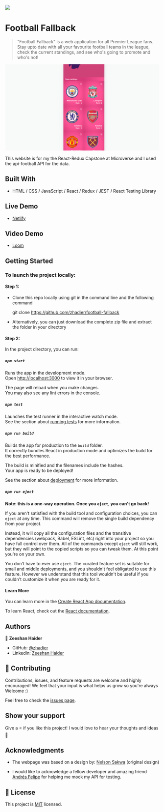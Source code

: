 <!-- @format -->

![](https://img.shields.io/badge/Microverse-blueviolet)

# Football Fallback

>  "Football Fallback" is a web application for all Premier League fans. Stay upto date with all your favourite football teams in the league, check the current standings, and see who's going to promote and who's not!

![preview](ff.gif)

This website is for my the React-Redux Capstone at Microverse and I used the api-football API for the data.
## Built With

- HTML / CSS / JavaScript / React / Redux / JEST / React Testing Library

## Live Demo

- [Netlify](https://football-fallback.netlify.app)

## Video Demo

- [Loom](https://www.loom.com/share/2431f7f17426463cae662c357d76945c)
## Getting Started

### To launch the project locally:

#### Step 1:

- Clone this repo locally using git in the command line and the following command

  git clone https://github.com/zhadier/football-fallback
  
- Alternatively, you can just download the complete zip file and extract the folder in your directory


#### Step 2:

In the project directory, you can run:

##### `npm start`

Runs the app in the development mode.\
Open [http://localhost:3000](http://localhost:3000) to view
it in your browser.

The page will reload when you make changes.\
You may also see any lint errors in the console.

##### `npm test`

Launches the test runner in the interactive watch
mode.\
See the section about [running tests](https://facebook.github.io/create-react-app/docs/running-tests)
for more information.

##### `npm run build`

Builds the app for production to the `build` folder.\
It correctly bundles React in production mode and optimizes
the build for the best performance.

The build is minified and the filenames include the
hashes.\
Your app is ready to be deployed!

See the section about
[deployment](https://facebook.github.io/create-react-app/docs/deployment)
for more information.

##### `npm run eject`

**Note: this is a one-way operation. Once you `eject`,
you can't go back!**

If you aren't satisfied with the build tool and
configuration choices, you can `eject` at any time.
This command will remove the single build dependency
from your project.

Instead, it will copy all the configuration files and
the transitive dependencies (webpack, Babel, ESLint,
etc) right into your project so you have full control
over them. All of the commands except `eject` will
still work, but they will point to the copied scripts
so you can tweak them. At this point you're on your
own.

You don't have to ever use `eject`. The curated feature
set is suitable for small and middle deployments, and
you shouldn't feel obligated to use this feature.
However we understand that this tool wouldn't be useful
if you couldn't customize it when you are ready for it.

#### Learn More

You can learn more in the
[Create React App documentation](https://facebook.github.io/create-react-app/docs/getting-started).

To learn React, check out the
[React documentation](https://reactjs.org/).

## Authors

👤 **Zeeshan Haider**

- GitHub: [@zhadier](https://github.com/zhadier)
- LinkedIn: [Zeeshan Haider](https://www.linkedin.com/in/zhadier39/)

## 🤝 Contributing

Contributions, issues, and feature requests are welcome and highly encouraged!
We feel that your input is what helps us grow so you're always Welcome :)

Feel free to check the [issues page](../../issues/).

## Show your support

Give a ⭐️ if you like this project!
I would love to hear your thoughts and ideas 🖤

## Acknowledgments

- The webpage was based on a design by: [Nelson Sakwa](https://www.behance.net/sakwadesignstudio) (original design)

- I would like to acknowledge a fellow developer and amazing friend [Andrés Felipe](https://github.com/JohnFTitor) for helping me mock my API for testing.

## 📝 License

This project is [MIT](./MIT.md) licensed.
